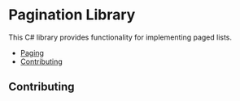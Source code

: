 # Pagination Library

This C# library provides functionality for implementing paged lists.


- [Paging](./docs/Paging/README.md)
- [Contributing](#contributing)

## Contributing

